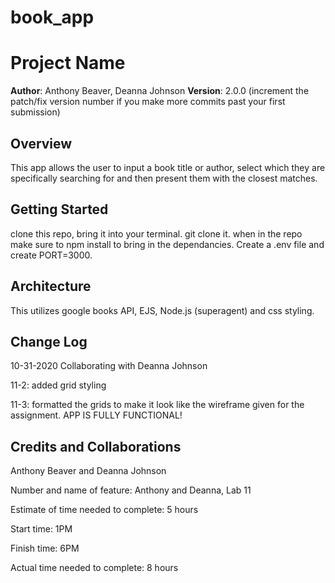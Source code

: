 # book_app


# Project Name

**Author**: Anthony Beaver, Deanna Johnson
**Version**: 2.0.0 (increment the patch/fix version number if you make more commits past your first submission)

## Overview
This app allows the user to input a book title or author, select which they are specifically searching for and then present them with the closest matches. 

## Getting Started
clone this repo, bring it into your terminal. git clone it. when in the repo make sure to npm install to bring in the dependancies. Create a .env file and create PORT=3000.

## Architecture
This utilizes google books API, EJS, Node.js (superagent) and css styling.

## Change Log
10-31-2020 Collaborating with Deanna Johnson

11-2: added grid styling

11-3: formatted the grids to make it look like the wireframe given for the assignment.
APP IS FULLY FUNCTIONAL!

## Credits and Collaborations
Anthony Beaver and Deanna Johnson


Number and name of feature: Anthony and Deanna, Lab 11

Estimate of time needed to complete: 5 hours

Start time: 1PM

Finish time: 6PM

Actual time needed to complete: 8 hours
